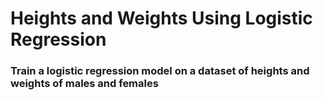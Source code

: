 # Heights and Weights Using Logistic Regression
### Train a logistic regression model on a dataset of heights and weights of males and females 
